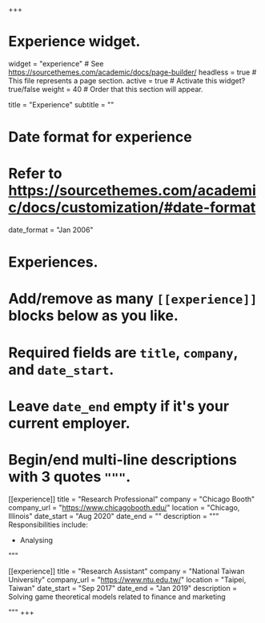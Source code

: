+++
# Experience widget.
widget = "experience"  # See https://sourcethemes.com/academic/docs/page-builder/
headless = true  # This file represents a page section.
active = true  # Activate this widget? true/false
weight = 40  # Order that this section will appear.

title = "Experience"
subtitle = ""

# Date format for experience
#   Refer to https://sourcethemes.com/academic/docs/customization/#date-format
date_format = "Jan 2006"

# Experiences.
#   Add/remove as many `[[experience]]` blocks below as you like.
#   Required fields are `title`, `company`, and `date_start`.
#   Leave `date_end` empty if it's your current employer.
#   Begin/end multi-line descriptions with 3 quotes `"""`.
[[experience]]
  title = "Research Professional"
  company = "Chicago Booth"
  company_url = "https://www.chicagobooth.edu/"
  location = "Chicago, Illinois"
  date_start = "Aug 2020"
  date_end = ""
  description = """
  Responsibilities include:
  
  * Analysing
  
  """

[[experience]]
  title = "Research Assistant"
  company = "National Taiwan University"
  company_url = "https://www.ntu.edu.tw/"
  location = "Taipei, Taiwan"
  date_start = "Sep 2017"
  date_end = "Jan 2019"
  description = Solving game theoretical models related to finance and marketing

  """
+++
